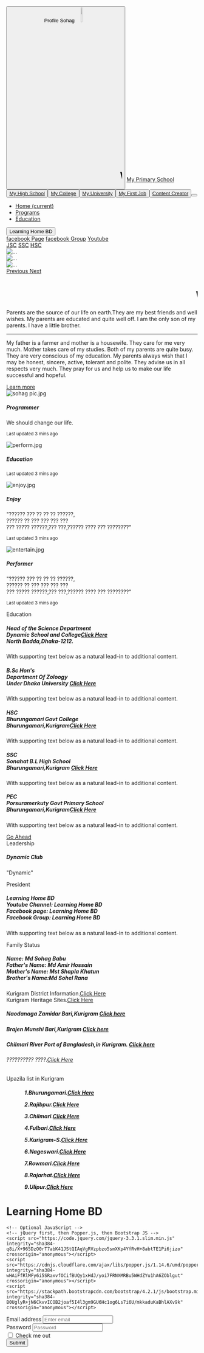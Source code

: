 
<html lang="SRshohagbabu/">
  <head>
  <title>Sohag Biodata</title>
    <!-- Meta -->
    <meta charset="utf-8">
	<meta http-equiv="X-UA-Compatible"
	content="IE=edge"
    <meta name="viewport" content="width=device-width, initial-scale=1.0">
	<meta name="description"content="">
	<meta name="author"content="">
<button type="button" class="btn btn-primary">
  Profile <span class="badge badge-light">Sohag</span>
  <span class="sr-only"></span>
  <img src="sohag pic.jpg"width="10%"height="10%"></img>
  <h1 class="0"><marquee>Welcome To My Gallary</marquee></h1>
 
</button>
 <!-- Bootstrap CSS -->
   <!-- Example single danger button -->
   <link rel="stylesheet" href="https://stackpath.bootstrapcdn.com/bootstrap/4.2.1/css/bootstrap.min.css" integrity="sha384-GJzZqFGwb1QTTN6wy59ffF1BuGJpLSa9DkKMp0DgiMDm4iYMj70gZWKYbI706tWS" crossorigin="anonymous">
 <a class="navbar-brand" href="https://www.facebook.com/bdprimaryschool/">My Primary School</a>
  <button class="navbar-toggler" type="button" data-toggle="collapse" data-target="#navbarNav" aria-controls="navbarNav" aria-expanded="false" aria-label="Toggle navigation">
<a class="navbar-brand" href="https://www.facebook.com/SBLHS.BD/?ref=br_tf&epa=SEARCH_BOX">My High School</a>
  <button class="navbar-toggler" type="button" data-toggle="collapse" data-target="#navbarNav" aria-controls="navbarNav" aria-expanded="false" aria-label="Toggle navigation">
 <a class="navbar-brand" href="https://www.facebook.com/www.bgc.ac.bd/">My College</a>
  <button class="navbar-toggler" type="button" data-toggle="collapse" data-target="#navbarNav" aria-controls="navbarNav" aria-expanded="false" aria-label="Toggle navigation">
<a class="navbar-brand" href="http://www.7college.du.ac.bd/">My University</a>
  <button class="navbar-toggler" type="button" data-toggle="collapse" data-target="#navbarNav" aria-controls="navbarNav" aria-expanded="false" aria-label="Toggle navigation">
  <a class="navbar-brand" href="https://www.dynamic-school.com">My First Job</a>
  <button class="navbar-toggler" type="button" data-toggle="collapse" data-target="#navbarNav" aria-controls="navbarNav" aria-expanded="false" aria-label="Toggle navigation">
<a class="navbar-brand" href="https://www.youtube.com/channel/UCVk-Xgli4DSC_P6UPB0AKQw">Content Creator</a>
  <button class="navbar-toggler" type="button" data-toggle="collapse" data-target="#navbarNav" aria-controls="navbarNav" aria-expanded="false" aria-label="Toggle navigation">
    <span class="navbar-toggler-icon"></span>
  </button>
</div>
  <div class="collapse navbar-collapse" id="navbarNav">
    <ul class="navbar-nav">
      <li class="nav-item active">
        <a class="nav-link" href="https://www.facebook.com/SRshohagbabu/?ref=bookmarks">Home <span class="sr-only">(current)</span></a>
      </li>
      <li class="nav-item">
        <a class="nav-link" href="https://www.facebook.com/SRshohagbabu/?ref=bookmarks">Programs</a>
      </li>
      <li class="nav-item">
        <a class="nav-link" href="https://www.facebook.com/SRshohagbabu/?ref=bookmarks">Education</a>
      </li>
    </ul>
  </div>
</head>
<body>
<!-- Example single danger button -->
<div class="btn-group">
  <button type="button" class="btn btn-danger dropdown-toggle" data-toggle="dropdown" aria-haspopup="true" aria-expanded="false">
    Learning Home BD
  </button>
  <div class="dropdown-menu">
    <a class="dropdown-item" href="https://www.facebook.com/SRshohagbabu/?ref=bookmarks">facebook Page</a>
    <a class="dropdown-item" href="https://www.facebook.com/groups/691791494542403/">facebook Group</a>
    <a class="dropdown-item" href="https://www.youtube.com/channel/UCVk-Xgli4DSC_P6UPB0AKQw">Youtube</a>
    <div class="dropdown-divider"></div>
    <a class="dropdown-item" href="http://www.dinajpureducationboard.gov.bd/">JSC</a>
	<a class="dropdown-item" href="http://www.dinajpureducationboard.gov.bd/">SSC</a>
	<a class="dropdown-item" href="http://www.7college.du.ac.bd/">HSC</a>
  </div>
 
</div>
   <div id="carouselExampleControls" class="carousel slide" data-ride="carousel">
  <div class="carousel-inner">
    <div class="carousel-item active">
      <img src="student.jpg" class="d-block w-100" alt="...">
    </div>
    <div class="carousel-item">
      <img src="teacher.jpg" class="d-block w-100" alt="...">
    </div>
    <div class="carousel-item">
      <img src="apron.jpg" class="d-block w-100" alt="...">
    </div>
  </div>
  <a class="carousel-control-prev" href="#carouselExampleControls" role="button" data-slide="prev">
    <span class="carousel-control-prev-icon" aria-hidden="true"></span>
    <span class="sr-only">Previous</span>
  </a>
  <a class="carousel-control-next" href="#carouselExampleControls" role="button" data-slide="next">
    <span class="carousel-control-next-icon" aria-hidden="true"></span>
    <span class="sr-only">Next</span>
  </a>
</div>
 <div class="container">
  <div class="jumbotron">
  <h1 class="display-4"><marquee>Welcome to my Website.</marquee></h1>
  <p class="lead">Parents are the source of our life on earth.They are my best friends and well wishes. My parents are educated and quite well off. I am the only son of my parents. I have a little brother. </p>
  <hr class="my-4">
  <p> My father is a farmer and mother is a housewife. They care for me very much. Mother takes care of my studies. Both of my parents are quite busy. They are very conscious of my education. My parents always wish that I may be honest, sincere, active, tolerant and polite. They advise us in all respects very much. They pray for us and help us to make our life successful and hopeful.</p>
  <a class="btn btn-primary btn-lg" href="https://www.facebook.com/SRshohagbabu/?ref=bookmarks" role="button">Learn more</a>
</div>
</div>
<div id="programs" class="card-deck">
  <div class="card">
    <img src="sohag pic.jpg" class="card-img-top" alt="sohag pic.jpg">
    <div class="card-body">
      <h5 class="card-title">Programmer</h5>
      <p class="card-text">We should change our life.</p>
      <p class="card-text"><small class="text-muted">Last updated 3 mins ago</small></p>
    </div>
  </div>
  <div class="card">
    <img src="perform.jpg" class="card-img-top" alt="perform.jpg">
    <div id="education"class="card-body">
      <h5 class="card-title">Education</h5>
      <p class="card-text">  
</p>
      <p class="card-text"><small class="text-muted">Last updated 3 mins ago</small></p>
    </div>
	 <div class="card">
    <img src="ssd.jpg" class="card-img-top" alt="enjoy.jpg">
    <div id="enjoy"class="card-body">
      <h5 class="card-title">Enjoy</h5>
      <p class="card-text">"?????? ??? ?? ?? ?? ??????, <br>?????? ?? ??? ??? ??? ???<br>??? ????? ??????,??? ???,?????? ???? ??? ????????"</p>
      <p class="card-text"><small class="text-muted">Last updated 3 mins ago</small></p>
    </div>
  </div>
  <div class="card">
    <img src="entertain.jpg" class="card-img-top" alt="entertain.jpg">
    <div class="card-body">
      <h5 class="card-title">Performer</h5>
      <p class="card-text">"?????? ??? ?? ?? ?? ??????, <br>?????? ?? ??? ??? ??? ???<br>??? ????? ??????,??? ???,?????? ???? ??? ????????"</p>
      <p class="card-text"><small class="text-muted">Last updated 3 mins ago</small></p>
    </div>
  </div>
</div>
  </div>
</div>
</div>
<div class="container">
  <div class="card">
  <div class="card-header">Education</div>
  <div class="card-body">
<h5 class="card-title">Head of the Science Department<br>Dynamic School and College<a href="https://www.dynamic-school.com">Click Here</a><br>North Badda,Dhaka-1212.</h5>
<p class="card-text">With supporting text below as a natural lead-in to additional content.</p>
    <h5 class="card-title">B.Sc Hon's<br>Department Of Zoloogy<br>Under Dhaka University <a href="http://www.7college.du.ac.bd/">Click Here</a></h5>
<p class="card-text">With supporting text below as a natural lead-in to additional content.</p>
<h5 class="card-title">HSC<br>Bhurungamari Govt  College<br>Bhurungamari,Kurigram<a href="https://www.facebook.com/www.bgc.ac.bd/">Click Here</a> </h5>
<p class="card-text">With supporting text below as a natural lead-in to additional content.</p>
<h5 class="card-title">SSC<br>Sonahat B.L High School<br>Bhurungamari,Kurigram <a href="https://www.facebook.com/SBLHS.BD/?ref=br_tf&epa=SEARCH_BOX">Click Here</a></h5>
<p class="card-text">With supporting text below as a natural lead-in to additional content.</p>
<h5 class="card-title">PEC<br>Porsuramerkuty Govt Primary School<br>Bhurungamari,Kurigram<a href="https://www.facebook.com/bdprimaryschool/">Click Here</a> </h5>
<p class="card-text">With supporting text below as a natural lead-in to additional content.</p>
    <a href="https://www.facebook.com/er.shohag" class="btn btn-primary">Go Ahead</a>
  </div>
</div>
</div>
<div class="card">
  <div class="card-header">Leadership</div>
  <div class="card-body">
<h5 class="card-title">Dynamic Club</h5>
<p class="card-text">"Dynamic"</p>
   <div class="card">
  <div class="card-header">President</div>
  <div class="card-body"> <h5 class="card-title">Learning Home BD<br>Youtube Channel: Learning Home BD<br>Facebook page: Learning Home BD<br>Facebook Group: Learning Home BD</h5>
<p class="card-text">With supporting text below as a natural lead-in to additional content.</p>
<div class="card">
  <div class="card-header">Family Status
  </div>
  <div class="card-body">
<h5 class="card-title">Name: Md Sohag Babu<br>Father's Name: Md Amir Hossain<br>Mother's Name: Mst Shapla Khatun<br>Brother's Name:Md Sohel Rana</h5>

<div class="card">
  <div class="card-header">Kurigram District Information.<a href="http://www.kurigram.gov.bd/site/page/6f251866-18fd-11e7-9461-286ed488c766/??????%20??????????%20????">Click Here</a></div>
 
<div class="card">
  <div class="card-header">Kurigram Heritage Sites.<a href="https://bangla.tourtoday.com.bd/category/tourist-spots-in-rangpur/kurigram-tour/">Click Here</a></div>
  <div class="card-body">
<h5 class="card-title">Naodanaga Zamidar Bari,Kurigram <a href="http://heritageinbangladesh.blogspot.com/2016/05/naodanga-zamindar-bari-kurigram.html">Click here</a></h5>

<div class="card">
  <div class="card-body">
<h5 class="card-title">Brajen Munshi Bari,Kurigram <a href=http://heritageinbangladesh.blogspot.com/2017/11/brajen-munshi-bari-kurigram-bangladesh.html">Click here</a></h5>
<div class="card">
  <div class="card-body">
<h5 class="card-title">Chilmari River Port of Bangladesh,in Kurigram. <a href="http://www.dhakatribune.com/bangladesh/2013/10/19/historic-chilmari-port-disappears/">Click here</a></h5>
<h6 class="card-title">?????????? ????.<a href="http://www.kurigram.gov.bd/">Click Here</a></h6>
<div class="card">
  <div class="card-header">Upazila list in Kurigram</div>
  <div class="card-body">
<h5 class="card-title">
<ol>
<ul>1.Bhurungamari.<a href ="http://bhurungamari.kurigram.gov.bd/">Click Here </a></ul>
<ul>2.Rajibpur.<a href="http://charrajibpur.kurigram.gov.bd/">Click Here</a></ul>
<ul>3.Chilmari.<a href="http://chilmari.kurigram.gov.bd/">Click Here</a></ul>
<ul>4.Fulbari.<a href="http://phulbari.kurigram.gov.bd/">Click Here</a></ul>
<ul>5.Kurigram-S.<a href="http://kurigramsadar.kurigram.gov.bd/">Click Here</a></ul>
<ul>6.Nageswari.<a href="http://nageshwari.kurigram.gov.bd/">Click Here</a></ul>
<ul>7.Rowmari.<a href="http://rowmari.kurigram.gov.bd/">Click Here</a></ul>
<ul>8.Rajarhat.<a href="http://rajarhat.kurigram.gov.bd/">Click Here</a></ul>
<ul>9.Ulipur.<a href="http://ulipur.kurigram.gov.bd/">Click Here</a></ul"></ol></h5>
<h1>Learning Home BD</h1>

    <!-- Optional JavaScript -->
    <!-- jQuery first, then Popper.js, then Bootstrap JS -->
    <script src="https://code.jquery.com/jquery-3.3.1.slim.min.js" integrity="sha384-q8i/X+965DzO0rT7abK41JStQIAqVgRVzpbzo5smXKp4YfRvH+8abtTE1Pi6jizo" crossorigin="anonymous"></script>
    <script src="https://cdnjs.cloudflare.com/ajax/libs/popper.js/1.14.6/umd/popper.min.js" integrity="sha384-wHAiFfRlMFy6i5SRaxvfOCifBUQy1xHdJ/yoi7FRNXMRBu5WHdZYu1hA6ZOblgut" crossorigin="anonymous"></script>
    <script src="https://stackpath.bootstrapcdn.com/bootstrap/4.2.1/js/bootstrap.min.js" integrity="sha384-B0UglyR+jN6CkvvICOB2joaf5I4l3gm9GU6Hc1og6Ls7i6U/mkkaduKaBhlAXv9k" crossorigin="anonymous"></script>

<form>
  <div class="form-group">
    <label for="exampleInputEmail1">Email address</label>
    <input type="email" class="form-control" id="exampleInputEmail1" aria-describedby="emailHelp" placeholder="Enter email">
 
  </div>
  <div class="form-group">
    <label for="exampleInputPassword1">Password</label>
    <input type="password" class="form-control" id="exampleInputPassword1" placeholder="Password">
  </div>
  <div class="form-group form-check">
    <input type="checkbox" class="form-check-input" id="exampleCheck1">
    <label class="form-check-label" for="exampleCheck1">Check me out</label>
  </div>
  <button type="submit" class="btn btn-primary">Submit</button>
</form>

  </body>
</html>
